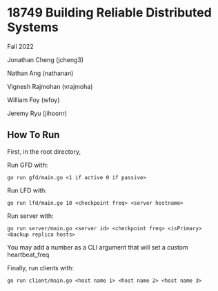 # 18749 Building Reliable Distributed Systems

Fall 2022

Jonathan Cheng (jcheng3)

Nathan Ang (nathanan)

Vignesh Rajmohan (vrajmoha)

William Foy (wfoy)

Jeremy Ryu (jihoonr) 

## How To Run

First, in the root directory, 

Run GFD with:

`go run gfd/main.go <1 if active 0 if passive>`

Run LFD with:

`go run lfd/main.go 10 <checkpoint freq> <server hostname>`

Run server with:

`go run server/main.go <server id> <checkpoint freq> <isPrimary> <backup replica hosts>`

You may add a number as a CLI argument that will set a custom heartbeat_freq

Finally, run clients with: 

`go run client/main.go <host name 1> <host name 2> <host name 3>`

